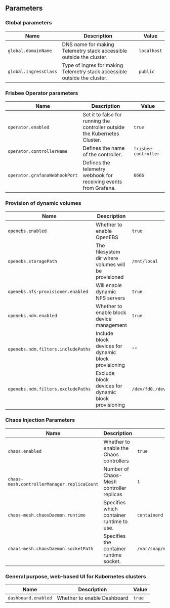 ## Parameters

### Global parameters

| Name                  | Description                                                               | Value       |
| --------------------- | ------------------------------------------------------------------------- | ----------- |
| `global.domainName`   | DNS name for making Telemetry stack accessible outside the cluster.       | `localhost` |
| `global.ingressClass` | Type of ingres for making Telemetry stack accessible outside the cluster. | `public`    |


### Frisbee Operator parameters

| Name                      | Description                                                                | Value                |
| ------------------------- | -------------------------------------------------------------------------- | -------------------- |
| `operator.enabled`        | Set it to false for running the controller outside the Kubernetes Cluster. | `true`               |
| `operator.controllerName` | Defines the name of the controller.                                        | `frisbee-controller` |
| `operator.grafanaWebhookPort`    | Defines the telemetry webhook for receiving events from Grafana.           | `6666`               |


### Provision of dynamic volumes

| Name                               | Description                                          | Value                                                          |
| ---------------------------------- | ---------------------------------------------------- | -------------------------------------------------------------- |
| `openebs.enabled`                  | Whether to enable OpenEBS                            | `true`                                                         |
| `openebs.storagePath`              | The filesystem dir where volumes will be provisioned | `/mnt/local`                                                   |
| `openebs.nfs-provisioner.enabled`  | Will enable dynamic NFS servers                      | `true`                                                         |
| `openebs.ndm.enabled`              | Whether to enable block device management            | `true`                                                         |
| `openebs.ndm.filters.includePaths` | Include block devices for dynamic block provisioning | `""`                                                           |
| `openebs.ndm.filters.excludePaths` | Exclude block devices for dynamic block provisioning | `/dev/fd0,/dev/sr0,/dev/ram,/dev/dm-,/dev/md,/dev/rbd,/dev/zd` |


### Chaos Injection Parameters

| Name                                        | Description                               | Value                                           |
| ------------------------------------------- | ----------------------------------------- | ----------------------------------------------- |
| `chaos.enabled`                             | Whether to enable the Chaos controllers   | `true`                                          |
| `chaos-mesh.controllerManager.replicaCount` | Number of Chaos-Mesh controller replicas  | `1`                                             |
| `chaos-mesh.chaosDaemon.runtime`            | Specifies which container runtime to use. | `containerd`                                    |
| `chaos-mesh.chaosDaemon.socketPath`         | Specifies the container runtime socket.   | `/var/snap/microk8s/common/run/containerd.sock` |


### General purpose, web-based UI for Kubernetes clusters

| Name                | Description                 | Value  |
| ------------------- | --------------------------- | ------ |
| `dashboard.enabled` | Whether to enable Dashboard | `true` |


